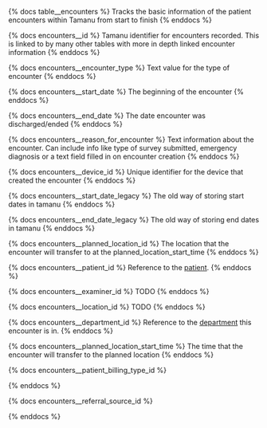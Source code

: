 {% docs table__encounters %}
Tracks the basic information of the patient encounters within Tamanu from start to finish
{% enddocs %}

{% docs encounters__id %}
Tamanu identifier for encounters recorded. This is linked to by many other tables with more in depth linked encounter information
{% enddocs %}

{% docs encounters__encounter_type %}
Text value for the type of encounter
{% enddocs %}

{% docs encounters__start_date %}
The beginning of the encounter
{% enddocs %}

{% docs encounters__end_date %}
The date encounter was discharged/ended
{% enddocs %}

{% docs encounters__reason_for_encounter %}
Text information about the encounter. Can include info like type of survey submitted, emergency diagnosis or a text field filled in on encounter creation
{% enddocs %}

{% docs encounters__device_id %}
Unique identifier for the device that created the encounter
{% enddocs %}

{% docs encounters__start_date_legacy %}
The old way of storing start dates in tamanu
{% enddocs %}

{% docs encounters__end_date_legacy %}
The old way of storing end dates in tamanu
{% enddocs %}

{% docs encounters__planned_location_id %}
The location that the encounter will transfer to at the planned_location_start_time
{% enddocs %}

{% docs encounters__patient_id %}
Reference to the [patient](#!/source/source.tamanu.tamanu.patients).
{% enddocs %}

{% docs encounters__examiner_id %}
TODO
{% enddocs %}

{% docs encounters__location_id %}
TODO
{% enddocs %}

{% docs encounters__department_id %}
Reference to the [department](#!/source/source.tamanu.tamanu.departments) this encounter is in.
{% enddocs %}

{% docs encounters__planned_location_start_time %}
The time that the encounter will transfer to the planned location
{% enddocs %}

{% docs encounters__patient_billing_type_id %}

{% enddocs %}

{% docs encounters__referral_source_id %}

{% enddocs %}
